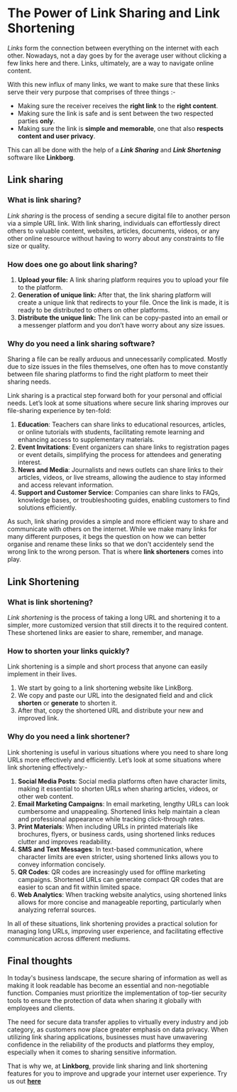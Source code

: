 # The Power of Link Sharing and Link Shortening

*Links* form the connection between everything on the internet with each other. Nowadays, not a day goes by for the average user without clicking a few links here and there. Links, ultimately, are a way to navigate online content.

With this new influx of many links, we want to make sure that these links serve their very purpose that comprises of three things :-
- Making sure the receiver receives the **right link** to the **right content**.
- Making sure the link is safe and is sent between the two respected parties **only**.
- Making sure the link is **simple and memorable**, one that also **respects content and user privacy**.

This can all be done with the help of a ***Link Sharing*** and ***Link Shortening*** software like **Linkborg**.

## Link sharing

### What is link sharing?

*Link sharing* is the process of sending a secure digital file to another person via a simple URL link. With link sharing, individuals can effortlessly direct others to valuable content, websites, articles, documents, videos, or any other online resource without having to worry about any constraints to file size or quality.

### How does one go about link sharing? 

1. **Upload your file:** A link sharing platform requires you to upload your file to the platform. 
2. **Generation of unique link:** After that, the link sharing platform will create a unique link that redirects to your file. Once the link is made, it is ready to be distributed to others on other platforms.
3. **Distribute the unique link:** The link can be copy-pasted into an email or a messenger platform and you don’t have worry about any size issues.

### Why do you need a link sharing software?

Sharing a file can be really arduous and unnecessarily complicated. Mostly due to size issues in the files themselves, one often has to move constantly between file sharing platforms to find the right platform to meet their sharing needs.

Link sharing is a practical step forward both for your personal and official needs. Let’s look at some situations where secure link sharing improves our file-sharing experience by ten-fold:

1. **Education**: Teachers can share links to educational resources, articles, or online tutorials with students, facilitating remote learning and enhancing access to supplementary materials.
2. **Event Invitations**: Event organizers can share links to registration pages or event details, simplifying the process for attendees and generating interest.
3. **News and Media**: Journalists and news outlets can share links to their articles, videos, or live streams, allowing the audience to stay informed and access relevant information.
4. **Support and Customer Service**: Companies can share links to FAQs, knowledge bases, or troubleshooting guides, enabling customers to find solutions efficiently.

As such, link sharing provides a simple and more efficient way to share and communicate with others on the internet. While we make many links for many different purposes, it begs the question on how we can better organise and rename these links so that we don't accidentely send the wrong link to the wrong person. That is where **link shorteners** comes into play.

## Link Shortening

### What is link shortening?

*Link shortening* is the process of taking a long URL and shortening it to a simpler, more customized version that still directs it to the required content. These shortened links are easier to share, remember, and manage.

### How to shorten your links quickly?

Link shortening is a simple and short process that anyone can easily implement in their lives.

1. We start by going to a link shortening website like LinkBorg.
2. We copy and paste our URL into the designated field and and click **shorten** or **generate** to shorten it.
3. After that, copy the shortened URL and distribute your new and improved link.

### Why do you need a link shortener?

Link shortening is useful in various situations where you need to share long URLs more effectively and efficiently. Let’s look at some situations where link shortening effectively:-

1. **Social Media Posts**: Social media platforms often have character limits, making it essential to shorten URLs when sharing articles, videos, or other web content.
2. **Email Marketing Campaigns**: In email marketing, lengthy URLs can look cumbersome and unappealing. Shortened links help maintain a clean and professional appearance while tracking click-through rates.
3. **Print Materials**: When including URLs in printed materials like brochures, flyers, or business cards, using shortened links reduces clutter and improves readability.
4. **SMS and Text Messages**: In text-based communication, where character limits are even stricter, using shortened links allows you to convey information concisely.
5. **QR Codes**: QR codes are increasingly used for offline marketing campaigns. Shortened URLs can generate compact QR codes that are easier to scan and fit within limited space.
6. **Web Analytics**: When tracking website analytics, using shortened links allows for more concise and manageable reporting, particularly when analyzing referral sources.

In all of these situations, link shortening provides a practical solution for managing long URLs, improving user experience, and facilitating effective communication across different mediums.

## Final thoughts

In today's business landscape, the secure sharing of information as well as making it look readable has become an essential and non-negotiable function. Companies must prioritize the implementation of top-tier security tools to ensure the protection of data when sharing it globally with employees and clients. 

The need for secure data transfer applies to virtually every industry and job category, as customers now place greater emphasis on data privacy. When utilizing link sharing applications, businesses must have unwavering confidence in the reliability of the products and platforms they employ, especially when it comes to sharing sensitive information.

That is why we, at **Linkborg**, provide link sharing and link shortening features for you to improve and upgrade your internet user experience. Try us out **[here](https://linkb.org)**


